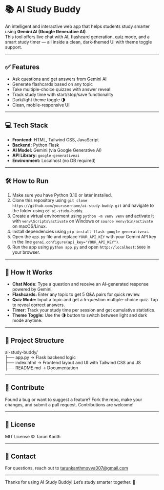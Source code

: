 # 📚 AI Study Buddy

An intelligent and interactive web app that helps students study smarter using **Gemini AI (Google Generative AI)**.  
This tool offers live chat with AI, flashcard generation, quiz mode, and a smart study timer — all inside a clean, dark-themed UI with theme toggle support.

---

## ✅ Features

- Ask questions and get answers from Gemini AI
- Generate flashcards based on any topic
- Take multiple-choice quizzes with answer reveal
- Track study time with start/stop/save functionality
- Dark/light theme toggle 🌗
- Clean, mobile-responsive UI

---

## 💻 Tech Stack

- **Frontend:** HTML, Tailwind CSS, JavaScript  
- **Backend:** Python Flask  
- **AI Model:** Gemini (via Google Generative AI)  
- **API Library:** `google-generativeai`  
- **Environment:** Localhost (no DB required)  

---

## 🛠️ How to Run

1. Make sure you have Python 3.10 or later installed.  
2. Clone this repository using `git clone https://github.com/yourusername/ai-study-buddy.git` and navigate to the folder using `cd ai-study-buddy`.  
3. Create a virtual environment using `python -m venv venv` and activate it with `venv\Scripts\activate` on Windows or `source venv/bin/activate` on macOS/Linux.  
4. Install dependencies using `pip install flask google-generativeai`.  
5. Open the `app.py` file and replace `YOUR_API_KEY` with your Gemini API key in the line `genai.configure(api_key="YOUR_API_KEY")`.  
6. Run the app using `python app.py` and open `http://localhost:5000` in your browser.  

---

## 🧠 How It Works

- **Chat Mode:** Type a question and receive an AI-generated response powered by Gemini.  
- **Flashcards:** Enter any topic to get 5 Q&A pairs for quick review.  
- **Quiz Mode:** Input a topic and get a 5-question multiple-choice quiz. Tap to reveal correct answers.  
- **Timer:** Track your study time per session and get cumulative statistics.  
- **Theme Toggle:** Use the 🌗 button to switch between light and dark mode anytime.  

---

## 📁 Project Structure

ai-study-buddy/  
├── app.py           → Flask backend logic  
├── index.html       → Frontend layout and UI with Tailwind CSS and JS  
├── README.md        → Documentation  

---

## 🙌 Contribute

Found a bug or want to suggest a feature? Fork the repo, make your changes, and submit a pull request. Contributions are welcome!

---

## 📜 License

MIT License © Tarun Kanth

---

## 📧 Contact

For questions, reach out to [tarunkanthmovva007@gmail.com](mailto:tarunkanthmovva007@gmail.com)

---

Thanks for using AI Study Buddy! Let’s study smarter together. 🚀
